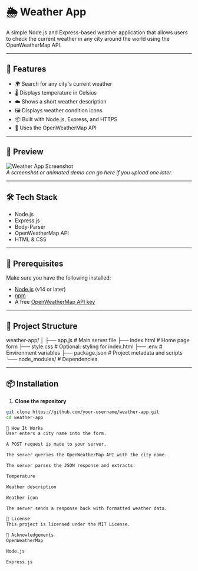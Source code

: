 # 🌦️ Weather App

A simple Node.js and Express-based weather application that allows users to check the current weather in any city around the world using the OpenWeatherMap API.

---

## 🚀 Features

- 🌍 Search for any city's current weather
- 🌡️ Displays temperature in Celsius
- ☁️ Shows a short weather description
- 🖼 Displays weather condition icons
- 📦 Built with Node.js, Express, and HTTPS
- 🧾 Uses the OpenWeatherMap API

---

## 📸 Preview

![Weather App Screenshot](https://openweathermap.org/themes/openweathermap/assets/img/logo_white_cropped.png)  
*A screenshot or animated demo can go here if you upload one later.*

---

## 🛠 Tech Stack

- Node.js
- Express.js
- Body-Parser
- OpenWeatherMap API
- HTML & CSS

---

## 🧰 Prerequisites

Make sure you have the following installed:

- [Node.js](https://nodejs.org/) (v14 or later)
- [npm](https://www.npmjs.com/)
- A free [OpenWeatherMap API key](https://openweathermap.org/api)

---

## 📁 Project Structure

weather-app/
│
├── app.js # Main server file
├── index.html # Home page form
├── style.css # Optional: styling for index.html
├── .env # Environment variables
├── package.json # Project metadata and scripts
└── node_modules/ # Dependencies


---

## 📦 Installation

1. **Clone the repository**
```bash
git clone https://github.com/your-username/weather-app.git
cd weather-app

📝 How It Works
User enters a city name into the form.

A POST request is made to your server.

The server queries the OpenWeatherMap API with the city name.

The server parses the JSON response and extracts:

Temperature

Weather description

Weather icon

The server sends a response back with formatted weather data.

📜 License
This project is licensed under the MIT License.

🙌 Acknowledgements
OpenWeatherMap

Node.js

Express.js
